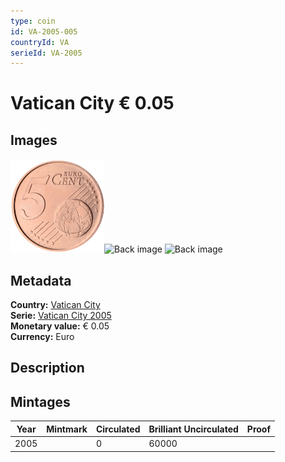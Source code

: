```yaml
---
type: coin
id: VA-2005-005
countryId: VA
serieId: VA-2005
---
```


# Vatican City € 0.05

## Images

<img src="../../../img/common-2002-005.png" height="150" alt="Front image"><img src="img/vatican city-2005-005.png" height="150" alt="Back image">     ![Back image]()

## Metadata

**Country:** [Vatican City](../index.md)\
**Serie:** [Vatican City 2005](index.md)\
**Monetary value:** € 0.05\
**Currency:** Euro

## Description


## Mintages

| Year | Mintmark | Circulated | Brilliant Uncirculated | Proof |
| ---- | -------- | ---------- | ---------------------- | ----- |
| 2005 |  | 0| 60000 |  |
